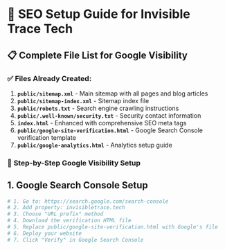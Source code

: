 # 🚀 SEO Setup Guide for Invisible Trace Tech

## 📋 Complete File List for Google Visibility

### ✅ **Files Already Created:**

1. **`public/sitemap.xml`** - Main sitemap with all pages and blog articles
2. **`public/sitemap-index.xml`** - Sitemap index file
3. **`public/robots.txt`** - Search engine crawling instructions
4. **`public/.well-known/security.txt`** - Security contact information
5. **`index.html`** - Enhanced with comprehensive SEO meta tags
6. **`public/google-site-verification.html`** - Google Search Console verification template
7. **`public/google-analytics.html`** - Analytics setup guide

### 🎯 **Step-by-Step Google Visibility Setup**

## 1. **Google Search Console Setup**
```bash
# 1. Go to: https://search.google.com/search-console
# 2. Add property: invisibletrace.tech
# 3. Choose "URL prefix" method
# 4. Download the verification HTML file
# 5. Replace public/google-site-verification.html with Google's file
# 6. Deploy your website
# 7. Click "Verify" in Google Search Console